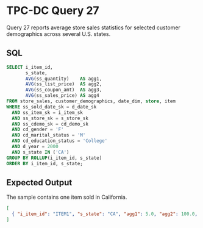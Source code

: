 # TPC-DC Query 27

Query 27 reports average store sales statistics for selected customer
demographics across several U.S. states.

## SQL
```sql
SELECT i_item_id,
       s_state,
       AVG(ss_quantity)    AS agg1,
       AVG(ss_list_price)  AS agg2,
       AVG(ss_coupon_amt)  AS agg3,
       AVG(ss_sales_price) AS agg4
FROM store_sales, customer_demographics, date_dim, store, item
WHERE ss_sold_date_sk = d_date_sk
  AND ss_item_sk = i_item_sk
  AND ss_store_sk = s_store_sk
  AND ss_cdemo_sk = cd_demo_sk
  AND cd_gender = 'F'
  AND cd_marital_status = 'M'
  AND cd_education_status = 'College'
  AND d_year = 2000
  AND s_state IN ('CA')
GROUP BY ROLLUP(i_item_id, s_state)
ORDER BY i_item_id, s_state;
```

## Expected Output
The sample contains one item sold in California.
```json
[
  { "i_item_id": "ITEM1", "s_state": "CA", "agg1": 5.0, "agg2": 100.0, "agg3": 10.0, "agg4": 90.0 }
]
```
